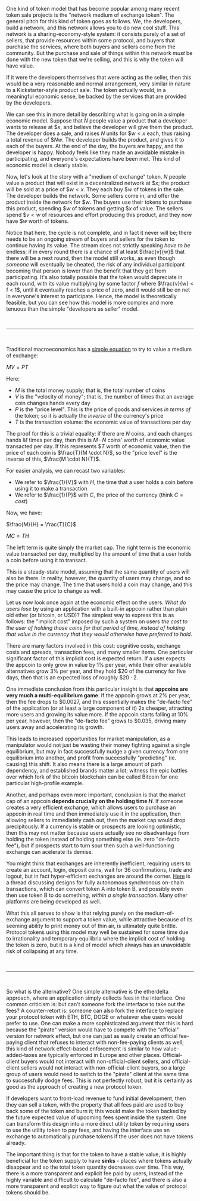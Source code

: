 [category]: <> (General,Blockchains,Economics)
[date]: <> (2017/10/17)
[title]: <> (On Medium-of-Exchange Token Valuations)
[pandoc]: <> (--mathjax)


One kind of token model that has become popular among many recent token sale projects is the "network medium of exchange token". The general pitch for this kind of token goes as follows. We, the developers, build a network, and this network allows you to do new cool stuff. This network is a sharing-economy-style system: it consists purely of a set of sellers, that provide resources within some protocol, and buyers that purchase the services, where both buyers and sellers come from the community. But the purchase and sale of things within this network *must* be done with the new token that we're selling, and this is why the token will have value.

If it were the developers themselves that were acting as the seller, then this would be a very reasonable and normal arrangement, very similar in nature to a Kickstarter-style product sale. The token actually would, in a meaningful economic sense, be backed by the services that are provided by the developers.

We can see this in more detail by describing what is going on in a simple economic model. Suppose that $N$ people value a product that a developer wants to release at $\$x$, and believe the developer will give them the product. The developer does a sale, and raises $N$ units for $\$w < x$ each, thus raising a total revenue of $\$Nw$. The developer builds the product, and gives it to each of the buyers. At the end of the day, the buyers are happy, and the developer is happy. Nobody feels like they made an avoidable mistake in participating, and everyone's expectations have been met. This kind of economic model is clearly stable.

Now, let's look at the story with a "medium of exchange" token. $N$ people value a product that will exist in a decentralized network at $\$x$; the product will be sold at a price of $\$w < x$. They each buy $\$w$ of tokens in the sale. The developer builds the network. Some sellers come in, and offer the product inside the network for $\$w$. The buyers use their tokens to purchase this product, spending $\$w$ of tokens and getting $\$x$ of value. The sellers spend $\$v < w$ of resources and effort producing this product, and they now have $\$w$ worth of tokens.

Notice that here, the cycle is not complete, and in fact it never will be; there needs to be an ongoing stream of buyers and sellers for the token to continue having its value. The stream does not strictly speaking _have to be_ endless; if in every round there is a chance of at least $\frac{v}{w}$ that there will be a next round, then the model still works, as even though _someone_ will eventually be cheated, the risk of any individual participant becoming that person is lower than the benefit that they get from participating. It's also totally possible that the token would depreciate in each round, with its value multiplying by some factor $f$ where $\frac{v}{w} < f < 1$, until it eventually reaches a price of zero, and it would still be on net in everyone's interest to participate. Hence, the model is theoretically feasible, but you can see how this model is more complex and more tenuous than the simple "developers as seller" model.

<br>
<hr />
<br>

Traditional macroeconomics has a [simple equation](https://en.wikipedia.org/wiki/Equation_of_exchange) to try to value a medium of exchange:

$MV = PT$

Here:

* $M$ is the total money supply; that is, the total number of coins
* $V$ is the "velocity of money"; that is, the number of times that an average coin changes hands every day
* $P$ is the "price level". This is the price of goods and services _in terms of_ the token; so it is actually the _inverse_ of the currency's price
* $T$ is the transaction volume: the economic value of transactions per day

The proof for this is a trivial equality: if there are $N$ coins, and each changes hands $M$ times per day, then this is $M \cdot N$ coins' worth of economic value transacted per day. If this represents $\$T$ worth of economic value, then the price of each coin is $\frac{T}{M \cdot N}$, so the "price level" is the inverse of this, $\frac{M \cdot N}{T}$.

For easier analysis, we can recast two variables:

* We refer to $\frac{1}{V}$ with $H$, the time that a user holds a coin before using it to make a transaction
* We refer to $\frac{1}{P}$ with $C$, the price of the currency (think $C = cost$)

Now, we have:

$\frac{M}{H} = \frac{T}{C}$

$MC = TH$

The left term is quite simply the market cap. The right term is the economic value transacted per day, multiplied by the amount of time that a user holds a coin before using it to transact.

This is a steady-state model, assuming that the same quantity of users will also be there. In reality, however, the quantity of users may change, and so the price may change. The time that users hold a coin may change, and this may cause the price to change as well.

Let us now look once again at the economic effect on the users. _What do users lose_ by using an application with a built-in appcoin rather than plain old ether (or bitcoin, or USD)? The simplest way to express this is as follows: the "implicit cost" imposed by such a system on users _the cost to the user of holding those coins for that period of time, instead of holding that value in the currency that they would otherwise have preferred to hold_.

There are many factors involved in this cost: cognitive costs, exchange costs and spreads, transaction fees, and many smaller items. One particular significant factor of this implicit cost is expected return. If a user expects the appcoin to only grow in value by 1% per year, while their other available alternatives grow 3% per year, and they hold $20 of the currency for five days, then that is an expected loss of roughly $\$20 \cdot 2% \cdot 5 / 365 = \$0.0054$.

One immediate conclusion from this particular insight is that **appcoins are very much a multi-equilibrium game**. If the appcoin grows at 2% per year, then the fee drops to $0.0027, and this essentially makes the "de-facto fee" of the application (or at least a large component of it) 2x cheaper, attracting more users and growing its value more. If the appcoin starts falling at 10% per year, however, then the "de-facto fee" grows to $0.035, driving many users away and accelerating its growth.

This leads to increased opportunities for market manipulation, as a manipulator would not just be wasting their money fighting against a single equilibrium, but may in fact successfully nudge a given currency from one equilibrium into another, and profit from successfully "predicting" (ie. causing) this shift. It also means there is a large amount of path dependency, and established brands matter a lot; witness the epic battles over which fork of the bitcoin blockchain can be called Bitcoin for one particular high-profile example.

Another, and perhaps even more important, conclusion is that the market cap of an appcoin **depends crucially on the holding time $H$**. If someone creates a very efficient exchange, which allows users to purchase an appcoin in real time and then immediately use it in the application, then allowing sellers to immediately cash out, then the market cap would drop precipitously. If a currency is stable or prospects are looking optimistic, then this may not matter because users actually see no disadvantage from holding the token instead of holding something else (ie. zero "de-facto fee"), but if prospects start to turn sour then such a well-functioning exchange can acelerate its demise.

You might think that exchanges are inherently inefficient, requiring users to create an account, login, deposit coins, wait for 36 confirmations, trade and logout, but in fact hyper-efficient exchanges are around the corner. [Here](https://www.reddit.com/r/ethereum/comments/55m04x/lets_run_onchain_decentralized_exchanges_the_way/) is a thread discussing designs for fully autonomous synchronous on-chain transactions, which can convert token A into token B, and possibly even then use token B to do something, _within a single transaction_. Many other platforms are being developed as well.

What this all serves to show is that relying purely on the medium-of-exchange argument to support a token value, while attractive because of its seeming ability to print money out of thin air, is ultimately quite brittle. Protocol tokens using this model may well be sustained for some time due to irrationality and temporary equilibria where the implicit cost of holding the token is zero, but it is a kind of model which always has an unavoidable risk of collapsing at any time.

<br>
<hr />
<br>

So what is the alternative? One simple alternative is the etherdelta approach, where an application simply collects fees in the interface. One common criticism is: but can't someone fork the interface to take out the fees? A counter-retort is: someone can also fork the interface to replace your protocol token with ETH, BTC, DOGE or whatever else users would prefer to use. One can make a more sophisticated argument that this is hard because the "pirate" version would have to compete with the "official" version for network effect, but one can just as easily create an official fee-paying client that refuses to interact with non-fee-paying clients as well; this kind of network effect-based enforcement is similar to how value-added-taxes are typically enforced in Europe and other places. Official-client buyers would not interact with non-official-client sellers, and official-client sellers would not interact with non-official-client buyers, so a large group of users would need to switch to the "pirate" client at the same time to successfully dodge fees. This is not perfectly robust, but it is certainly as good as the approach of creating a new protocol token.

If developers want to front-load revenue to fund initial development, then they can sell a token, with the property that all fees paid are used to buy back some of the token and burn it; this would make the token backed by the future expected value of upcoming fees spent inside the system. One can transform this design into a more direct utility token by requiring users to use the utility token to pay fees, and having the interface use an exchange to automatically purchase tokens if the user does not have tokens already.

The important thing is that for the token to have a stable value, it is highly beneficial for the token supply to have **sinks** - places where tokens actually disappear and so the total token quantity decreases over time. This way, there is a more transparent and explicit fee paid by users, instead of the highly variable and difficult to calculate "de-facto fee", and there is also a more transparent and explicit way to figure out what the value of protocol tokens should be.
